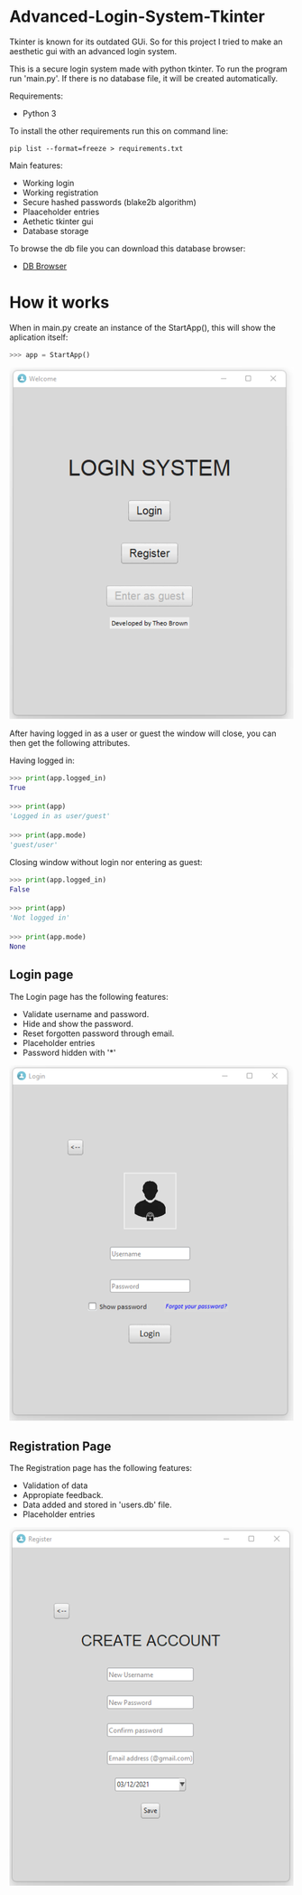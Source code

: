 # Advanced-Login-System-Tkinter
Tkinter is known for its outdated GUi. So for this project I tried to make an aesthetic gui with an advanced login system. 

This is a secure login system made with python tkinter. To run the program run 'main.py'.
If there is no database file, it will be created automatically.

Requirements:
- Python 3

To install the other requirements run this on command line:
```
pip list --format=freeze > requirements.txt
```

Main features:
- Working login
- Working registration
- Secure hashed passwords (blake2b algorithm)
- Plaaceholder entries
- Aethetic tkinter gui
- Database storage

To browse the db file you can download this database browser: 
- [DB Browser](https://sqlitebrowser.org/)

# How it works
When in main.py create an instance of the StartApp(), this will show the aplication itself:
```python
>>> app = StartApp()
```
![Start page](Images/StartPage.png)

After having logged in as a user or guest the window will close, you can then get the following attributes.

Having logged in:
```python
>>> print(app.logged_in)
True

>>> print(app)
'Logged in as user/guest'

>>> print(app.mode)
'guest/user'
```

Closing window without login nor entering as guest:
```python
>>> print(app.logged_in)
False

>>> print(app)
'Not logged in'

>>> print(app.mode)
None
```

## Login page
The Login page has the following features:
- Validate username and password. 
- Hide and show the password.
- Reset forgotten password through email.
- Placeholder entries
- Password hidden with '*'

![LoginPage](Images/LoginPage.png)

## Registration Page
The Registration page has the following features:
- Validation of data 
- Appropiate feedback.
- Data added and stored in 'users.db' file.
- Placeholder entries

![RegistrationPage](Images/RegistrationPage.png)
